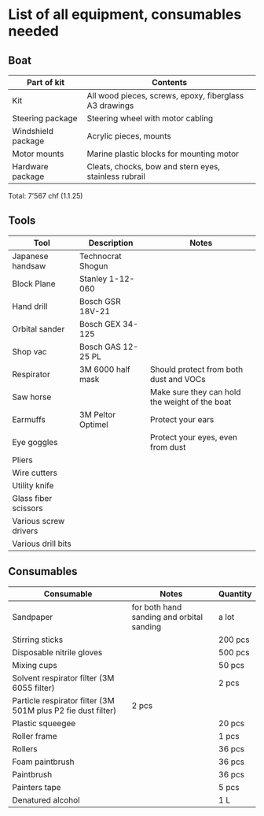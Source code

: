 # List of all equipment, consumables needed

## Boat

| Part of kit | Contents |
| - | - |
| Kit | All wood pieces, screws, epoxy, fiberglass A3 drawings |
| Steering package | Steering wheel with motor cabling |
| Windshield package | Acrylic pieces, mounts |
| Motor mounts | Marine plastic blocks for mounting motor |
| Hardware package | Cleats, chocks, bow and stern eyes, stainless rubrail |

Total: 7'567 chf (1.1.25)

## Tools

| Tool | Description | Notes |
| - | - |  - | 
| Japanese handsaw | Technocrat Shogun |  |
| Block Plane | Stanley 1-12-060 |  |
| Hand drill | Bosch GSR 18V-21 |  |
| Orbital sander | Bosch GEX 34-125 |  |
| Shop vac | Bosch GAS 12-25 PL |  |
| Respirator | 3M 6000 half mask | Should protect from both dust and VOCs|
| Saw horse |  | Make sure they can hold the weight of the boat |
| Earmuffs | 3M Peltor Optimel | Protect your ears |
| Eye goggles |  | Protect your eyes, even from dust |
| Pliers |  |  |
| Wire cutters |  |  |
| Utility knife |  |  |
| Glass fiber scissors |  |  |
| Various screw drivers |  |  |
| Various drill bits |  |  |

## Consumables

| Consumable | Notes | Quantity |
| - | - |  - | 
| Sandpaper | for both hand sanding and orbital sanding| a lot | 
| Stirring sticks |  | 200 pcs |
| Disposable nitrile gloves | | 500 pcs |
| Mixing cups |  | 50 pcs |
| Solvent respirator filter (3M 6055 filter) |  | 2 pcs |
| Particle respirator filter (3M 501M plus P2 fie dust filter) | 2 pcs |
| Plastic squeegee |  | 20 pcs |
| Roller frame |  | 1 pcs |
| Rollers |  | 36 pcs |
| Foam paintbrush |  | 36 pcs |
| Paintbrush |  | 36 pcs |
| Painters tape |  | 5 pcs |
| Denatured alcohol |  | 1 L |


